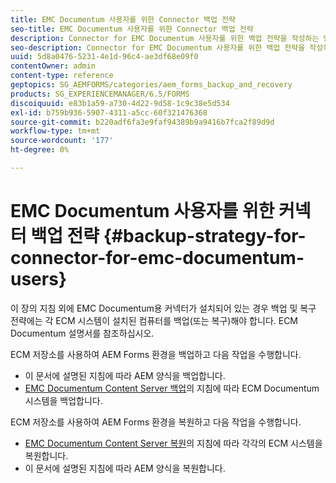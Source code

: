 ```yaml
---
title: EMC Documentum 사용자를 위한 Connector 백업 전략
seo-title: EMC Documentum 사용자를 위한 Connector 백업 전략
description: Connector for EMC Documentum 사용자를 위한 백업 전략을 작성하는 방법을 확인하십시오.
seo-description: Connector for EMC Documentum 사용자를 위한 백업 전략을 작성하는 방법을 확인하십시오.
uuid: 5d8a0476-5231-4e1d-96c4-ae3df68e09f0
contentOwner: admin
content-type: reference
geptopics: SG_AEMFORMS/categories/aem_forms_backup_and_recovery
products: SG_EXPERIENCEMANAGER/6.5/FORMS
discoiquuid: e83b1a59-a730-4d22-9d58-1c9c38e5d534
exl-id: b759b936-5907-4311-a5cc-60f321476368
source-git-commit: b220adf6fa3e9faf94389b9a9416b7fca2f89d9d
workflow-type: tm+mt
source-wordcount: '177'
ht-degree: 0%

---
```


# EMC Documentum 사용자를 위한 커넥터 백업 전략 {#backup-strategy-for-connector-for-emc-documentum-users}

이 장의 지침 외에 EMC Documentum용 커넥터가 설치되어 있는 경우 백업 및 복구 전략에는 각 ECM 시스템이 설치된 컴퓨터를 백업(또는 복구)해야 합니다. ECM Documentum 설명서를 참조하십시오.

ECM 저장소를 사용하여 AEM Forms 환경을 백업하고 다음 작업을 수행합니다.

* 이 문서에 설명된 지침에 따라 AEM 양식을 백업합니다.
* [EMC Documentum Content Server 백업](/help/forms/using/admin-help/backing-recovering-emc-documentum-repository.md#back-up-the-emc-documentum-content-server)의 지침에 따라 ECM Documentum 시스템을 백업합니다.

ECM 저장소를 사용하여 AEM Forms 환경을 복원하고 다음 작업을 수행합니다.

* [EMC Documentum Content Server 복원](/help/forms/using/admin-help/backing-recovering-emc-documentum-repository.md#restore-the-emc-documentum-content-server)의 지침에 따라 각각의 ECM 시스템을 복원합니다.
* 이 문서에 설명된 지침에 따라 AEM 양식을 복원합니다.
